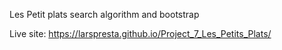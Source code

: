 Les Petit plats search algorithm and bootstrap

Live site:
https://larspresta.github.io/Project_7_Les_Petits_Plats/
